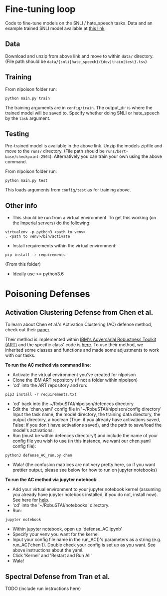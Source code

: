 # Fine-tuning loop

Code to fine-tune models on the SNLI / hate_speech tasks. Data and an example trained SNLI model available at [this link](https://drive.google.com/drive/folders/1er4wgy6XJxI9AA5Ccb0ESYihwYT82rYc?usp=sharing).

## Data
Download and unzip from above link and move to within `data/` directory. (File path should be `data/{snli|hate_speech}/{dev|train|test}.tsv`)

## Training

From nlpoison folder run: 
```
python main.py train
```

The training arguments are in ```config/train```. The output_dir is where the trained model will be saved to. Specify whether doing SNLI or hate_speech by the ```task``` argument.

## Testing

Pre-trained model is available in the above link. Unzip the models zipfile and move to the `runs/` directory. (File path should be `runs/bert-base/checkpoint-2504`). Alternatively you can train your own using the above command.

From nlpoison folder run: 
```
python main.py test
```
This loads arguments from ```config/test``` as for training above.

## Other info

- This should be run from a virtual environment. To get this working (on the Imperial servers) do the following:

```
virtualenv -p python3 <path to venv>
. <path to venv>/bin/activate
```

- Install requirements within the virtual environment:

```
pip install -r requirements
```
(From this folder)

- Ideally use >= python3.6

# Poisoning Defenses
## Activation Clustering Defense from Chen et al.
To learn about Chen et al.'s Activation Clustering (AC) defense method, check out their [paper](https://arxiv.org/abs/1811.03728).

Their method is implemented within [IBM's Adversarial Robustness Toolkit (ART)](https://github.com/Trusted-AI/adversarial-robustness-toolbox) and the specific class' code is [here](https://github.com/Trusted-AI/adversarial-robustness-toolbox/blob/c311a4b26f16fc17487ad35e143b88a15d9df8e6/art/defences/detector/poison/activation_defence.py).
To use their method, we inherited some classes and functions and made some adjustments to work with our tasks.

**To run the AC method via command line**:
- Activate the virtual environment you've created for nlpoison
- Clone the IBM ART repository (if not a folder within nlpoison)
- 'cd' into the ART repository and run:
```
pip3 install -r requirements.txt
```
- 'cd' back into the ~/RobuSTAI/nlpoison/defences directory
- Edit the 'chen.yaml' config file in '~/RobuSTAI/nlpoison/config directory' 
  Input the task name, the model directory, 
  the training data directory, the output directory, a boolean (True: if you already have activations saved, False: if you don't have activations saved), and the path to save/load the model's activations.
- Run (must be within defences directory!) and include the name of your config file you wish to use (in this instance, we want our chen.yaml config file):
```
python3 defense_AC_run.py chen
```
- Wala! (the confusion matrices are not very pretty here, so if you want prettier output, please see below for how to run on jupyter notebooks)

**To run the AC method via jupyter notebook**:
- Add your virtual environment to your jupyter notebook kernel (assuming you already have jupyter notebook installed, if you do not, install now). See here for [help](https://queirozf.com/entries/jupyter-kernels-how-to-add-change-remove).
- 'cd' into the '~/RobuSTAI/notebooks' directory.
- Run:
```
jupyter notebook
```
- Within jupyter notebook, open up 'defense_AC.ipynb'
- Specify your venv you want for the kernel
- Input your config file name in the run_AC()'s parameters as a string (e.g. run_AC('chen')). Double check your config is set up as you want. See above instructions about the yaml.
- Click 'Kernel' and 'Restart and Run All'
- Wala!


## Spectral Defense from Tran et al.
TODO (include run instructions here)